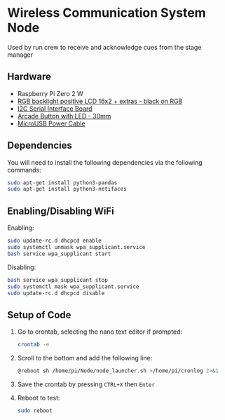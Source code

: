 # Wireless Communication System Node

Used by run crew to receive and acknowledge cues from the stage manager

## Hardware

- Raspberry Pi Zero 2 W
- [RGB backlight positive LCD 16x2 + extras - black on RGB](https://www.adafruit.com/product/398)
- [I2C Serial Interface Board](https://a.co/d/bbh3HwO)
- [Arcade Button with LED - 30mm](https://www.adafruit.com/product/3487)
- [MicroUSB Power Cable](https://www.adafruit.com/product/1995)

## Dependencies

You will need to install the following dependencies via the following commands:

```bash
sudo apt-get install python3-pandas
sudo apt-get install python3-netifaces
```

## Enabling/Disabling WiFi

Enabling:

```bash
sudo update-rc.d dhcpcd enable
sudo systemctl unmask wpa_supplicant.service
bash service wpa_supplicant start
```

Disabling:

```bash
bash service wpa_supplicant stop
sudo systemctl mask wpa_supplicant.service
sudo update-rc.d dhcpcd disable
```

## Setup of Code

1. Go to crontab, selecting the nano text editor if prompted:

    ```bash
    crontab -e
    ```

2. Scroll to the bottom and add the following line:

    ```bash
    @reboot sh /home/pi/Node/node_launcher.sh >/home/pi/cronlog 2>&1
    ```

3. Save the crontab by pressing ```CTRL+X``` then ```Enter```

4. Reboot to test:

    ```bash
    sudo reboot
    ```
